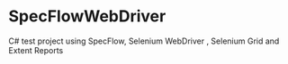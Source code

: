 # SpecFlowWebDriver
C# test project using SpecFlow, Selenium WebDriver , Selenium Grid and Extent Reports

